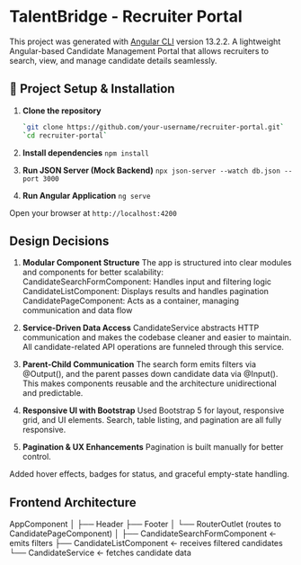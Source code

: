 # TalentBridge - Recruiter Portal

This project was generated with [Angular CLI](https://github.com/angular/angular-cli) version 13.2.2.
A lightweight Angular-based Candidate Management Portal that allows recruiters to search, view, and manage candidate details seamlessly.

## 🚀 Project Setup & Installation

1. **Clone the repository**

   ```bash
   `git clone https://github.com/your-username/recruiter-portal.git`
   `cd recruiter-portal`

   ```

2. **Install dependencies**
   `npm install`

3. **Run JSON Server (Mock Backend)**
   `npx json-server --watch db.json --port 3000`

4. **Run Angular Application**
   `ng serve`

Open your browser at `http://localhost:4200`

## Design Decisions

1. **Modular Component Structure**
   The app is structured into clear modules and components for better scalability:
   CandidateSearchFormComponent: Handles input and filtering logic
   CandidateListComponent: Displays results and handles pagination
   CandidatePageComponent: Acts as a container, managing communication and data flow

2. **Service-Driven Data Access**
   CandidateService abstracts HTTP communication and makes the codebase cleaner and easier to maintain.
   All candidate-related API operations are funneled through this service.

3. **Parent-Child Communication**
   The search form emits filters via @Output(), and the parent passes down candidate data via @Input().
   This makes components reusable and the architecture unidirectional and predictable.

4. **Responsive UI with Bootstrap**
   Used Bootstrap 5 for layout, responsive grid, and UI elements.
   Search, table listing, and pagination are all fully responsive.

5. **Pagination & UX Enhancements**
   Pagination is built manually for better control.

Added hover effects, badges for status, and graceful empty-state handling.

## Frontend Architecture

AppComponent
│
├── Header
├── Footer
│
└── RouterOutlet (routes to CandidatePageComponent)
│
├── CandidateSearchFormComponent ← emits filters
├── CandidateListComponent ← receives filtered candidates
└── CandidateService ← fetches candidate data

